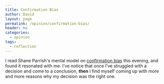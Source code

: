 ```yaml
---
title: Confirmation Bias
author: David
layout: page
permalink: /opinion/confirmation-bias/
header: no
categories:
  - opinion
tags:
  - reflection
---
```

I read Shane Parrish's mental model on [confirmation bias][1] this evening, and found it resonated with me. I've notice that once I've struggled with a decision and come to a conclusion, **then** I find myself coming up with more and more reasons why my decision was the right one.

 [1]: http://www.farnamstreetblog.com/2011/08/mental-model-confirmation-bias/
